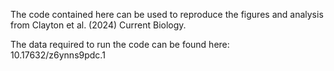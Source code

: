 The code contained here can be used to reproduce the figures and analysis from Clayton et al. (2024) Current Biology.

The data required to run the code can be found here: 10.17632/z6ynns9pdc.1 
